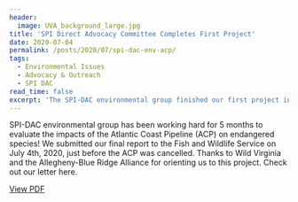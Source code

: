 ```yaml
---
header:
  image: UVA_background_large.jpg
title: 'SPI Direct Advocacy Committee Completes First Project'
date: 2020-07-04
permalink: /posts/2020/07/spi-dac-env-acp/
tags:
  - Environmental Issues
  - Advocacy & Outreach
  - SPI DAC
read_time: false
excerpt: 'The SPI-DAC environmental group finished our first project in October, 2019!! The final product is titled “Scientific Support for the Regulation of PFAS and 1,4-dioxane,” and was distributed to the offices of the Southern Environmental Law Center throughout the southeast. Take a look at the final product here!'
---
```


SPI-DAC environmental group has been working hard for 5 months to evaluate the impacts of the Atlantic Coast Pipeline (ACP) on endangered species! We submitted our final report to the Fish and Wildlife Service on July 4th, 2020, just before the ACP was cancelled. Thanks to Wild Virginia and the Allegheny-Blue Ridge Alliance for orienting us to this project. Check out our letter here.

[View PDF](http://spiatuva.github.io/files/SPI-DAC_Comments_on_ACP_Impacts_on_At_Risk_Species.pdf)
